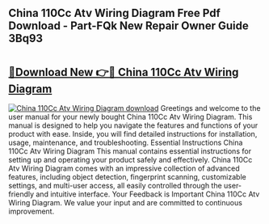 ## China 110Cc Atv Wiring Diagram Free Pdf Download - Part-FQk New Repair Owner Guide 3Bq93

# <h2><a href="http://dfmz1mp.blite.top/?on=China+110Cc+Atv+Wiring+Diagram">🔗Download New 👉🔴 China 110Cc Atv Wiring Diagram</a></h2>

[![China 110Cc Atv Wiring Diagram download](https://i.imgur.com/lujVjoI.png)](http://dfmz1mp.blite.top/?on=China+110Cc+Atv+Wiring+Diagram)
Greetings and welcome to the user manual for your newly bought China 110Cc Atv Wiring Diagram. This manual is designed to help you navigate the features and functions of your product with ease. Inside, you will find detailed instructions for installation, usage, maintenance, and troubleshooting. Essential Instructions China 110Cc Atv Wiring Diagram This manual contains essential instructions for setting up and operating your product safely and effectively. China 110Cc Atv Wiring Diagram comes with an impressive collection of advanced features, including object detection, fingerprint scanning, customizable settings, and multi-user access, all easily controlled through the user-friendly and intuitive interface. Your Feedback is Important China 110Cc Atv Wiring Diagram. We value your input and are committed to continuous improvement.
